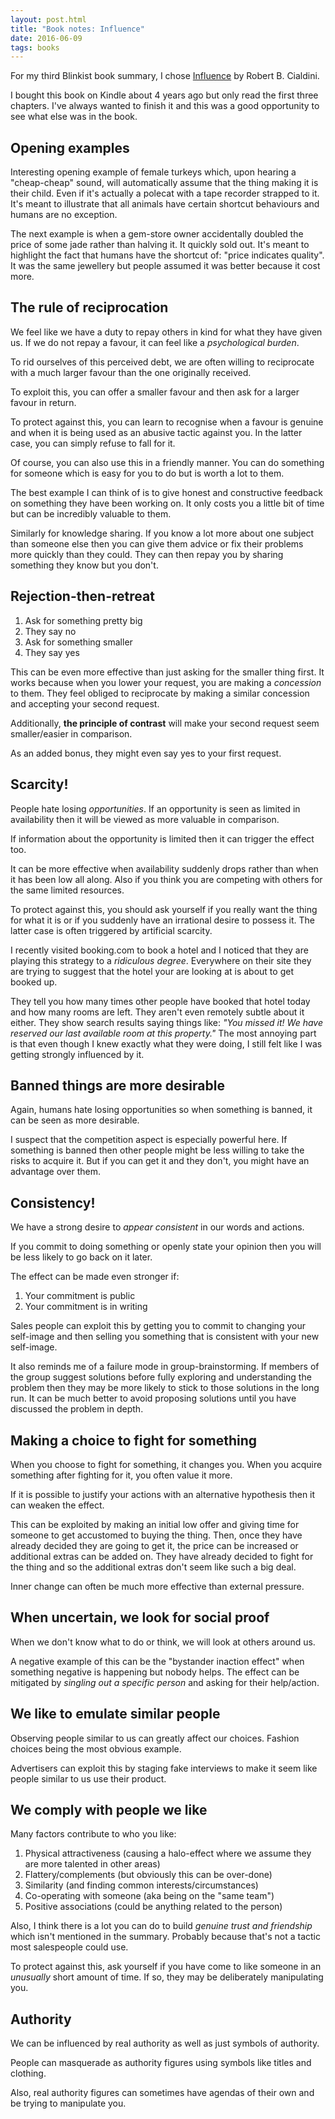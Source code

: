 ```yaml
---
layout: post.html
title: "Book notes: Influence"
date: 2016-06-09
tags: books
---
```


For my third Blinkist book summary, I chose [Influence](https://www.blinkist.com/en/books/influence-en.html) by Robert B. Cialdini. 

I bought this book on Kindle about 4 years ago but only read the first three chapters. I've always wanted to finish it and this was a good opportunity to see what else was in the book.

<!--more-->

## Opening examples

Interesting opening example of female turkeys which, upon hearing a "cheap-cheap" sound, will automatically assume that the thing making it is their child. Even if it's actually a polecat with a tape recorder strapped to it. It's meant to illustrate that all animals have certain shortcut behaviours and humans are no exception.

The next example is when a gem-store owner accidentally doubled the price of some jade rather than halving it. It quickly sold out. It's meant to highlight the fact that humans have the shortcut of: "price indicates quality". It was the same jewellery but people assumed it was better because it cost more.

## The rule of reciprocation

We feel like we have a duty to repay others in kind for what they have given us. If we do not repay a favour, it can feel like a *psychological burden*. 

To rid ourselves of this perceived debt, we are often willing to reciprocate with a much larger favour than the one originally received. 

To exploit this, you can offer a smaller favour and then ask for a larger favour in return. 

To protect against this, you can learn to recognise when a favour is genuine and when it is being used as an abusive tactic against you. In the latter case, you can simply refuse to fall for it.

Of course, you can also use this in a friendly manner. You can do something for someone which is easy for you to do but is worth a lot to them. 

The best example I can think of is to give honest and constructive feedback on something they have been working on. It only costs you a little bit of time but can be incredibly valuable to them. 

Similarly for knowledge sharing. If you know a lot more about one subject than someone else then you can give them advice or fix their problems more quickly than they could. They can then repay you by sharing something they know but you don't. 

## Rejection-then-retreat

1. Ask for something pretty big
2. They say no
3. Ask for something smaller
4. They say yes

This can be even more effective than just asking for the smaller thing first. It works because when you lower your request, you are making a *concession* to them. They feel obliged to reciprocate by making a similar concession and accepting your second request.

Additionally, **the principle of contrast** will make your second request seem smaller/easier in comparison.

As an added bonus, they might even say yes to your first request.

## Scarcity!

People hate losing *opportunities*. If an opportunity is seen as limited in availability then it will be viewed as more valuable in comparison.

If information about the opportunity is limited then it can trigger the effect too.

It can be more effective when availability suddenly drops rather than when it has been low all along. Also if you think you are competing with others for the same limited resources.

To protect against this, you should ask yourself if you really want the thing for what it is or if you suddenly have an irrational desire to possess it. The latter case is often triggered by artificial scarcity.

I recently visited booking.com to book a hotel and I noticed that they are playing this strategy to a *ridiculous degree*. Everywhere on their site they are trying to suggest that the hotel your are looking at is about to get booked up.

They tell you how many times other people have booked that hotel today and how many rooms are left. They aren't even remotely subtle about it either. They show search results saying things like: *"You missed it! We have reserved our last available room at this property."* The most annoying part is that even though I knew exactly what they were doing, I still felt like I was getting strongly influenced by it.

## Banned things are more desirable

Again, humans hate losing opportunities so when something is banned, it can be seen as more desirable.

I suspect that the competition aspect is especially powerful here. If something is banned then other people might be less willing to take the risks to acquire it. But if you can get it and they don't, you might have an advantage over them.

## Consistency!

We have a strong desire to *appear consistent* in our words and actions. 

If you commit to doing something or openly state your opinion then you will be less likely to go back on it later.

The effect can be made even stronger if:

1. Your commitment is public
2. Your commitment is in writing

Sales people can exploit this by getting you to commit to changing your self-image and then selling you something that is consistent with your new self-image.

It also reminds me of a failure mode in group-brainstorming. If members of the group suggest solutions before fully exploring and understanding the problem then they may be more likely to stick to those solutions in the long run. It can be much better to avoid proposing solutions until you have discussed the problem in depth.

## Making a choice to fight for something

When you choose to fight for something, it changes you. When you acquire something after fighting for it, you often value it more. 

If it is possible to justify your actions with an alternative hypothesis then it can weaken the effect.

This can be exploited by making an initial low offer and giving time for someone to get accustomed to buying the thing. Then, once they have already decided they are going to get it, the price can be increased or additional extras can be added on. They have already decided to fight for the thing and so the additional extras don't seem like such a big deal. 

Inner change can often be much more effective than external pressure. 

## When uncertain, we look for social proof

When we don't know what to do or think, we will look at others around us. 

A negative example of this can be the "bystander inaction effect" when something negative is happening but nobody helps. The effect can be mitigated by *singling out a specific person* and asking for their help/action. 

## We like to emulate similar people

Observing people similar to us can greatly affect our choices. Fashion choices being the most obvious example.

Advertisers can exploit this by staging fake interviews to make it seem like people similar to us use their product.

## We comply with people we like

Many factors contribute to who you like:

1. Physical attractiveness (causing a halo-effect where we assume they are more talented in other areas)
2. Flattery/complements (but obviously this can be over-done)
3. Similarity (and finding common interests/circumstances)
4. Co-operating with someone (aka being on the "same team")
5. Positive associations (could be anything related to the person)

Also, I think there is a lot you can do to build *genuine trust and friendship* which isn't mentioned in the summary. Probably because that's not a tactic most salespeople could use.

To protect against this, ask yourself if you have come to like someone in an *unusually* short amount of time. If so, they may be deliberately manipulating you.

## Authority

We can be influenced by real authority as well as just symbols of authority.

People can masquerade as authority figures using symbols like titles and clothing.

Also, real authority figures can sometimes have agendas of their own and be trying to manipulate you. 
